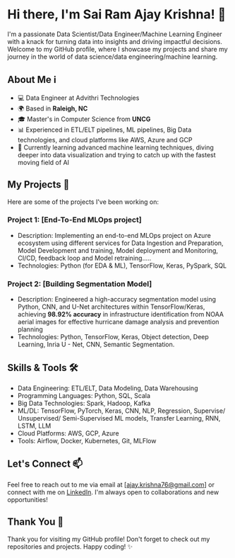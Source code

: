 # Hi there, I'm Sai Ram Ajay Krishna! 👋

I'm a passionate Data Scientist/Data Engineer/Machine Learning Engineer with a knack for turning data into insights and driving impactful decisions. Welcome to my GitHub profile, where I showcase my projects and share my journey in the world of data science/data engineering/machine learning.

## About Me ℹ️

- 💻 Data Engineer at Advithri Technologies
- 🌍 Based in **Raleigh, NC**
- 🎓 Master's in Computer Science from **UNCG**
- 📊 Experienced in ETL/ELT pipelines, ML pipelines, Big Data technologies, and cloud platforms like AWS, Azure and GCP
- 🌱 Currently learning advanced machine learning techniques, diving deeper into data visualization and trying to catch up with the fastest moving field of AI

## My Projects 🚀

Here are some of the projects I've been working on:

### Project 1: [End-To-End MLOps project]
- Description: Implementing an end-to-end MLOps project on Azure ecosystem using different services for Data Ingestion and Preparation, Model Development and training, Model deployment and Monitoring, CI/CD, feedback loop and Model retraining.....
- Technologies: Python (for EDA & ML), TensorFlow, Keras, PySpark, SQL

### Project 2: [Building Segmentation Model]
- Description: Engineered a high-accuracy segmentation model using Python, CNN, and U-Net architectures within TensorFlow/Keras, achieving **98.92% accuracy** in infrastructure identification from NOAA aerial images for effective hurricane damage analysis and prevention planning
- Technologies: Python, TensorFlow, Keras, Object detection, Deep Learning, Inria U - Net, CNN, Semantic Segmentation.

## Skills & Tools 🛠️

- Data Engineering: ETL/ELT, Data Modeling, Data Warehousing
- Programming Languages: Python, SQL, Scala
- Big Data Technologies: Spark, Hadoop, Kafka
- ML/DL: TensorFlow, PyTorch, Keras, CNN, NLP, Regression, Supervise/ Unsupervised/ Semi-Supervised ML models, Transfer Learning, RNN, LSTM, LLM
- Cloud Platforms: AWS, GCP, Azure
- Tools: Airflow, Docker, Kubernetes, Git, MLFlow


## Let's Connect 📫

Feel free to reach out to me via email at [ajay.krishna76@gmail.com] or connect with me on [LinkedIn](https://www.linkedin.com/in/ajay-g-979604229/). I'm always open to collaborations and new opportunities!

## Thank You 🙏

Thank you for visiting my GitHub profile! Don't forget to check out my repositories and projects. Happy coding! ✨
